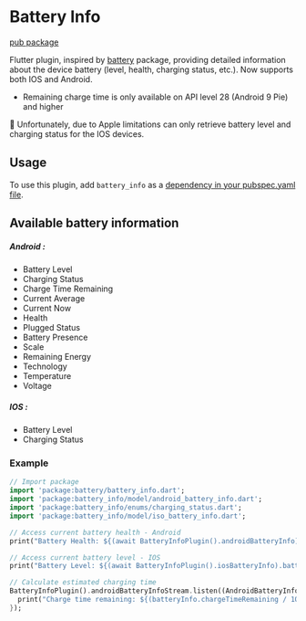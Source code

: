 # Battery Info

[pub package](https://pub.dartlang.org/packages/battery_info)

Flutter plugin, inspired by [battery](https://pub.dev/packages/battery) package, providing detailed information about the device battery (level, health, charging status, etc.). Now supports both IOS and Android.

- Remaining charge time is only available on API level 28 (Android 9 Pie) and higher

👀 Unfortunately, due to Apple limitations can only retrieve battery level and charging status for the IOS devices.

## Usage

To use this plugin, add `battery_info` as a [dependency in your pubspec.yaml file](https://flutter.io/platform-plugins/).

## Available battery information

##### Android :
  - Battery Level
  - Charging Status
  - Charge Time Remaining 
  - Current Average 
  - Current Now 
  - Health 
  - Plugged Status 
  - Battery Presence 
  - Scale 
  - Remaining Energy 
  - Technology 
  - Temperature 
  - Voltage 

##### IOS :
  - Battery Level
  - Charging Status

### Example

```dart
// Import package
import 'package:battery/battery_info.dart';
import 'package:battery_info/model/android_battery_info.dart';
import 'package:battery_info/enums/charging_status.dart';
import 'package:battery_info/model/iso_battery_info.dart';

// Access current battery health - Android
print("Battery Health: ${(await BatteryInfoPlugin().androidBatteryInfo).health}");

// Access current battery level - IOS
print("Battery Level: ${(await BatteryInfoPlugin().iosBatteryInfo).batteryLevel}");

// Calculate estimated charging time
BatteryInfoPlugin().androidBatteryInfoStream.listen((AndroidBatteryInfo batteryInfo) {
  print("Charge time remaining: ${(batteryInfo.chargeTimeRemaining / 1000 / 60).truncate()} minutes");
});
```
